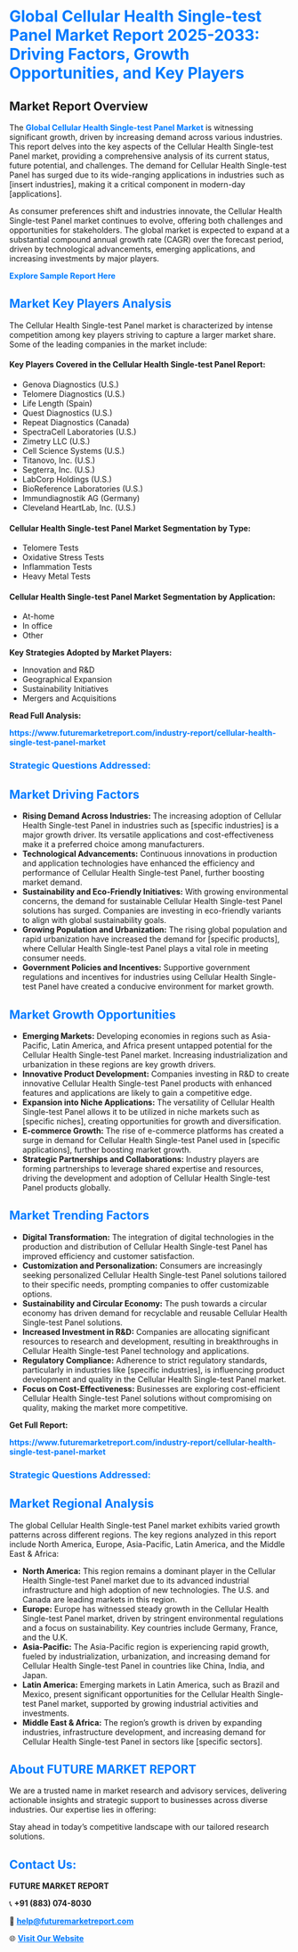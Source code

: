 <h1 style="color: #007BFF;">Global Cellular Health Single-test Panel Market Report 2025-2033: Driving Factors, Growth Opportunities, and Key Players</h1>

<section id="overview">
<h2>Market Report Overview</h2>
<p>The <a href="https://www.futuremarketreport.com/industry-report/cellular-health-single-test-panel-market" style="color: #007BFF; text-decoration: none;"><strong>Global Cellular Health Single-test Panel Market</strong></a> is witnessing significant growth, driven by increasing demand across various industries. This report delves into the key aspects of the Cellular Health Single-test Panel market, providing a comprehensive analysis of its current status, future potential, and challenges. The demand for Cellular Health Single-test Panel has surged due to its wide-ranging applications in industries such as [insert industries], making it a critical component in modern-day [applications].</p>
<p>As consumer preferences shift and industries innovate, the Cellular Health Single-test Panel market continues to evolve, offering both challenges and opportunities for stakeholders. The global market is expected to expand at a substantial compound annual growth rate (CAGR) over the forecast period, driven by technological advancements, emerging applications, and increasing investments by major players.</p>
</section>

<section id="overview">
<p><a href="https://www.futuremarketreport.com/request-sample/reportId=85032" style="color: #007BFF; text-decoration: none;"><strong>Explore Sample Report Here</strong></a></p>
</section>

<section id="key-players">
<h2 style="color: #007BFF;">Market Key Players Analysis</h2>
<p>The Cellular Health Single-test Panel market is characterized by intense competition among key players striving to capture a larger market share. Some of the leading companies in the market include:</p>
<h4>Key Players Covered in the Cellular Health Single-test Panel Report:</h4>
<ul><li>Genova Diagnostics (U.S.)</li><li>Telomere Diagnostics (U.S.)</li><li>Life Length (Spain)</li><li>Quest Diagnostics (U.S.)</li><li>Repeat Diagnostics (Canada)</li><li>SpectraCell Laboratories (U.S.)</li><li>Zimetry LLC (U.S.)</li><li>Cell Science Systems (U.S.)</li><li>Titanovo, Inc. (U.S.)</li><li>Segterra, Inc. (U.S.)</li><li>LabCorp Holdings (U.S.)</li><li>BioReference Laboratories (U.S.)</li><li>Immundiagnostik AG (Germany)</li><li>Cleveland HeartLab, Inc. (U.S.)</li></ul>
<h4>Cellular Health Single-test Panel Market Segmentation by Type:</h4>
<ul><li>Telomere Tests</li><li>Oxidative Stress Tests</li><li>Inflammation Tests</li><li>Heavy Metal Tests</li></ul>

<h4>Cellular Health Single-test Panel Market Segmentation by Application:</h4>
<ul><li>At-home</li><li>In office</li><li>Other</li></ul>
<p><strong>Key Strategies Adopted by Market Players:</strong></p>
<ul>
<li>Innovation and R&D</li>
<li>Geographical Expansion</li>
<li>Sustainability Initiatives</li>
<li>Mergers and Acquisitions</li>
</ul>
</section>

<section>
<p><strong>Read Full Analysis: </strong></p><a href="https://www.futuremarketreport.com/industry-report/cellular-health-single-test-panel-market" style="color: #007BFF; text-decoration: none;"><strong>https://www.futuremarketreport.com/industry-report/cellular-health-single-test-panel-market</strong></a>
<h3 style="color: #007BFF;">Strategic Questions Addressed:</h3>
</section>

<section id="driving-factors">
<h2 style="color: #007BFF;">Market Driving Factors</h2>
<ul>
<li><strong>Rising Demand Across Industries:</strong> The increasing adoption of Cellular Health Single-test Panel in industries such as [specific industries] is a major growth driver. Its versatile applications and cost-effectiveness make it a preferred choice among manufacturers.</li>
<li><strong>Technological Advancements:</strong> Continuous innovations in production and application technologies have enhanced the efficiency and performance of Cellular Health Single-test Panel, further boosting market demand.</li>
<li><strong>Sustainability and Eco-Friendly Initiatives:</strong> With growing environmental concerns, the demand for sustainable Cellular Health Single-test Panel solutions has surged. Companies are investing in eco-friendly variants to align with global sustainability goals.</li>
<li><strong>Growing Population and Urbanization:</strong> The rising global population and rapid urbanization have increased the demand for [specific products], where Cellular Health Single-test Panel plays a vital role in meeting consumer needs.</li>
<li><strong>Government Policies and Incentives:</strong> Supportive government regulations and incentives for industries using Cellular Health Single-test Panel have created a conducive environment for market growth.</li>
</ul>
</section>

<section id="growth-opportunities">
<h2 style="color: #007BFF;">Market Growth Opportunities</h2>
<ul>
<li><strong>Emerging Markets:</strong> Developing economies in regions such as Asia-Pacific, Latin America, and Africa present untapped potential for the Cellular Health Single-test Panel market. Increasing industrialization and urbanization in these regions are key growth drivers.</li>
<li><strong>Innovative Product Development:</strong> Companies investing in R&D to create innovative Cellular Health Single-test Panel products with enhanced features and applications are likely to gain a competitive edge.</li>
<li><strong>Expansion into Niche Applications:</strong> The versatility of Cellular Health Single-test Panel allows it to be utilized in niche markets such as [specific niches], creating opportunities for growth and diversification.</li>
<li><strong>E-commerce Growth:</strong> The rise of e-commerce platforms has created a surge in demand for Cellular Health Single-test Panel used in [specific applications], further boosting market growth.</li>
<li><strong>Strategic Partnerships and Collaborations:</strong> Industry players are forming partnerships to leverage shared expertise and resources, driving the development and adoption of Cellular Health Single-test Panel products globally.</li>
</ul>
</section>

<section id="trending-factors">
<h2 style="color: #007BFF;">Market Trending Factors</h2>
<ul>
<li><strong>Digital Transformation:</strong> The integration of digital technologies in the production and distribution of Cellular Health Single-test Panel has improved efficiency and customer satisfaction.</li>
<li><strong>Customization and Personalization:</strong> Consumers are increasingly seeking personalized Cellular Health Single-test Panel solutions tailored to their specific needs, prompting companies to offer customizable options.</li>
<li><strong>Sustainability and Circular Economy:</strong> The push towards a circular economy has driven demand for recyclable and reusable Cellular Health Single-test Panel solutions.</li>
<li><strong>Increased Investment in R&D:</strong> Companies are allocating significant resources to research and development, resulting in breakthroughs in Cellular Health Single-test Panel technology and applications.</li>
<li><strong>Regulatory Compliance:</strong> Adherence to strict regulatory standards, particularly in industries like [specific industries], is influencing product development and quality in the Cellular Health Single-test Panel market.</li>
<li><strong>Focus on Cost-Effectiveness:</strong> Businesses are exploring cost-efficient Cellular Health Single-test Panel solutions without compromising on quality, making the market more competitive.</li>
</ul>
</section>

<section>
<p><strong>Get Full Report: </strong></p><a href="https://www.futuremarketreport.com/industry-report/cellular-health-single-test-panel-market" style="color: #007BFF; text-decoration: none;"><strong>https://www.futuremarketreport.com/industry-report/cellular-health-single-test-panel-market</strong></a>
<h3 style="color: #007BFF;">Strategic Questions Addressed:</h3>
</section>


<section id="regional-analysis">
<h2 style="color: #007BFF;">Market Regional Analysis</h2>
<p>The global Cellular Health Single-test Panel market exhibits varied growth patterns across different regions. The key regions analyzed in this report include North America, Europe, Asia-Pacific, Latin America, and the Middle East & Africa:</p>
<ul>
<li><strong>North America:</strong> This region remains a dominant player in the Cellular Health Single-test Panel market due to its advanced industrial infrastructure and high adoption of new technologies. The U.S. and Canada are leading markets in this region.</li>
<li><strong>Europe:</strong> Europe has witnessed steady growth in the Cellular Health Single-test Panel market, driven by stringent environmental regulations and a focus on sustainability. Key countries include Germany, France, and the U.K.</li>
<li><strong>Asia-Pacific:</strong> The Asia-Pacific region is experiencing rapid growth, fueled by industrialization, urbanization, and increasing demand for Cellular Health Single-test Panel in countries like China, India, and Japan.</li>
<li><strong>Latin America:</strong> Emerging markets in Latin America, such as Brazil and Mexico, present significant opportunities for the Cellular Health Single-test Panel market, supported by growing industrial activities and investments.</li>
<li><strong>Middle East & Africa:</strong> The region’s growth is driven by expanding industries, infrastructure development, and increasing demand for Cellular Health Single-test Panel in sectors like [specific sectors].</li>
</ul>
</section>

<footer>
<h2 style="color: #007BFF;">About FUTURE MARKET REPORT</h2>
<p>We are a trusted name in market research and advisory services, delivering actionable insights and strategic support to businesses across diverse industries. Our expertise lies in offering:</p>

<p>Stay ahead in today’s competitive landscape with our tailored research solutions.</p>

<h2 style="color: #007BFF;">Contact Us:</h2>
<p><strong>FUTURE MARKET REPORT</strong></p>
<p>📞 <strong>+91 (883) 074-8030</strong></p>
<p>📧 <strong><a href="mailto:help@futuremarketreport.com" style="color: #007BFF;">help@futuremarketreport.com</a></strong></p>
<p>🌐 <strong><a href="https://www.futuremarketreport.com/" style="color: #007BFF;">Visit Our Website</a></strong></p>
</footer>